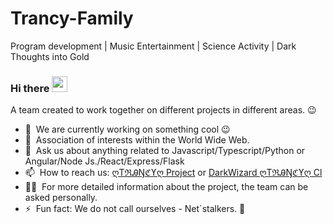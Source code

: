 # Trancy-Family
Program development |
Music Entertainment |
Science Activity |
Dark Thoughts into Gold
### Hi there <a href="www.teos.hstry.ru//"><img src="https://media.giphy.com/media/hvRJCLFzcasrR4ia7z/giphy.gif" width="25px"></a>
A team created to work together on different projects in different areas. :wink:

- 🔭 &nbsp;We are currently working on something cool :wink:
- 🌱 &nbsp;Association of interests within the World Wide Web.
- 💬 &nbsp;Ask us about anything related to Javascript/Typescript/Python or Angular/Node Js./React/Express/Flask
- 📫 &nbsp;How to reach us: [ღTℜᎯŊℭϒღ Project](https://t.me/TrancyFamily) or <a rel="me" href="https://t.me/DarkWizardTrancy">DarkWizard ღTℜᎯŊℭϒღ Cl</a>
- 👨‍💻 &nbsp;For more detailed information about the project, the team can be asked personally.
- ⚡ &nbsp;Fun fact: We do not call ourselves - Net`stalkers. :dog:
